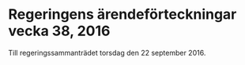 # Regeringens ärendeförteckningar vecka 38, 2016

Till regeringssammanträdet torsdag den 22 september 2016.
